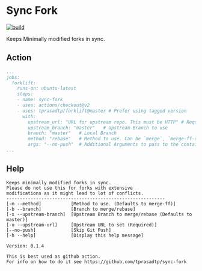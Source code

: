 # Sync Fork

[![build](https://github.com/tprasadtp/forklift/workflows/build/badge.svg?branch=master)](https://github.com/tprasadtp/forklift/actions?query=workflow%3Abuild)

Keeps Minimally modified forks in sync.

## Action

```yaml
...
jobs:
  forklift:
    runs-on: ubuntu-latest
    steps:
    - name: sync-fork
    - uses: actions/checkout@v2
    - uses: tprasadtp/forklift@master # Prefer using tagged version
      with:
        upstream_url: "URL for upstream repo. This must be HTTP" # Required! Upstream https clone URL
        upstream_branch: "master"   # Upstream Branch to use
        branch: "master"   # Local Branch
        method: "rebase"   # Method to use. Can be `merge`, `merge-ff-only` or `rebase`.
        args: "--no-push"  # Additional Arguments to pass to the container
...
```

## Help

```console
Keeps minimally modified forks in sync.
Please do not use this for forks with extensive
modifications as it might lead to lot of conflicts.
-----------------------------------------------------------
[-m --method]           [Method to use. (Defaults to merge-ff)]
[-b --branch]           [Branch to merge/rebase]
[-x --upstream-branch]  [Upstream Branch to merge/rebase (Defaults to master)]
[-u --upstream-url]     [Upstream URL to set (Required)]
[--no-push]             [Skip Git Push]
[-h --help]             [Display this help message]

Version: 0.1.4

This is best used as github action.
For info on how to do it see https://github.com/tprasadtp/sync-fork

```
